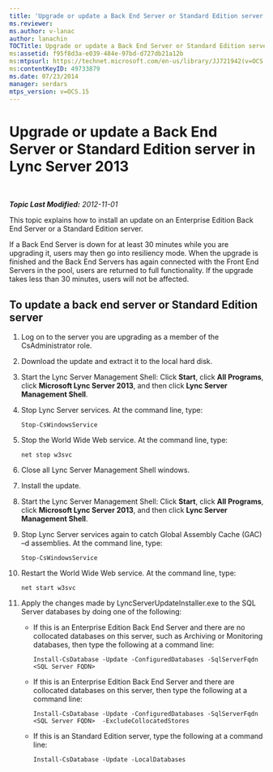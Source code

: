 ```yaml
---
title: 'Upgrade or update a Back End Server or Standard Edition server'
ms.reviewer: 
ms.author: v-lanac
author: lanachin
TOCTitle: Upgrade or update a Back End Server or Standard Edition server
ms:assetid: f95f8d3a-e039-484e-97bd-d727db21a12b
ms:mtpsurl: https://technet.microsoft.com/en-us/library/JJ721942(v=OCS.15)
ms:contentKeyID: 49733879
ms.date: 07/23/2014
manager: serdars
mtps_version: v=OCS.15
---
```


<div data-xmlns="http://www.w3.org/1999/xhtml">

<div class="topic" data-xmlns="http://www.w3.org/1999/xhtml" data-msxsl="urn:schemas-microsoft-com:xslt" data-cs="http://msdn.microsoft.com/en-us/">

<div data-asp="http://msdn2.microsoft.com/asp">

# Upgrade or update a Back End Server or Standard Edition server in Lync Server 2013

</div>

<div id="mainSection">

<div id="mainBody">

<span> </span>

_**Topic Last Modified:** 2012-11-01_

This topic explains how to install an update on an Enterprise Edition Back End Server or a Standard Edition server.

If a Back End Server is down for at least 30 minutes while you are upgrading it, users may then go into resiliency mode. When the upgrade is finished and the Back End Servers has again connected with the Front End Servers in the pool, users are returned to full functionality. If the upgrade takes less than 30 minutes, users will not be affected.

<div>

## To update a back end server or Standard Edition server

1.  Log on to the server you are upgrading as a member of the CsAdministrator role.

2.  Download the update and extract it to the local hard disk.

3.  Start the Lync Server Management Shell: Click **Start**, click **All Programs**, click **Microsoft Lync Server 2013**, and then click **Lync Server Management Shell**.

4.  Stop Lync Server services. At the command line, type:
    
        Stop-CsWindowsService

5.  Stop the World Wide Web service. At the command line, type:
    
        net stop w3svc

6.  Close all Lync Server Management Shell windows.

7.  Install the update.

8.  Start the Lync Server Management Shell: Click **Start**, click **All Programs**, click **Microsoft Lync Server 2013**, and then click **Lync Server Management Shell**.

9.  Stop Lync Server services again to catch Global Assembly Cache (GAC) –d assemblies. At the command line, type:
    
        Stop-CsWindowsService

10. Restart the World Wide Web service. At the command line, type:
    
        net start w3svc

11. Apply the changes made by LyncServerUpdateInstaller.exe to the SQL Server databases by doing one of the following:
    
      - If this is an Enterprise Edition Back End Server and there are no collocated databases on this server, such as Archiving or Monitoring databases, then type the following at a command line:
        
            Install-CsDatabase -Update -ConfiguredDatabases -SqlServerFqdn <SQL Server FQDN>
    
      - If this is an Enterprise Edition Back End Server and there are collocated databases on this server, then type the following at a command line:
        
            Install-CsDatabase -Update -ConfiguredDatabases -SqlServerFqdn <SQL Server FQDN>  -ExcludeCollocatedStores
    
      - If this is an Standard Edition server, type the following at a command line:
        
            Install-CsDatabase -Update -LocalDatabases

</div>

</div>

<span> </span>

</div>

</div>

</div>

